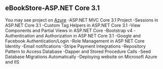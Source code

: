 ## eBookStore-ASP.NET Core 3.1
You may see project on [Azure](https://ebookstore-web.azurewebsites.net/)
-ASP.NET MVC Core 3.1 Project
-Sessions in ASP.NET Core 3.1
-Custom Tag Helpers in ASP.NET Core 3.1
-View Components and Partial Views in ASP.NET Core
-Bootstrap v4
-Authentication and Authorization in ASP NET Core 3.1
-Google and Facebook Authentication/Login
-Role Management in ASP NET Core Identity
-Email notifications
-Stripe Payment Integrations
-Repository Pattern to Access Database
-Dapper and Stored Procedure Calls
-Seed Database Migrations Automatically
-Deploying website on Microsoft Azure and IIS
